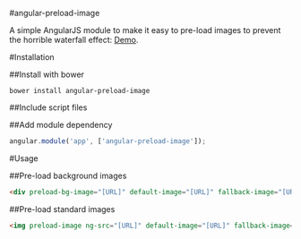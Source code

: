 #angular-preload-image

A simple AngularJS module to make it easy to pre-load images to prevent the horrible waterfall effect: [Demo](http://revillweb.github.io/angular-preload-image/).

#Installation

##Install with bower

```
bower install angular-preload-image
```

##Include script files

<script src="bower_components/angular/angular.min.js"></script>
<script src="bower_components/angular-preload-image/angular-preload-image.min.js"></script>

##Add module dependency

```javascript
angular.module('app', ['angular-preload-image']);
```

#Usage

##Pre-load background images

```html
<div preload-bg-image="[URL]" default-image="[URL]" fallback-image="[URL]"></div>
```

##Pre-load standard images

```html
<img preload-image ng-src="[URL]" default-image="[URL]" fallback-image="[URL]" />
```

